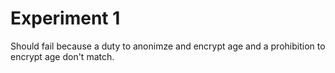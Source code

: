 # Experiment 1

Should fail because a duty to anonimze and encrypt age and a prohibition to encrypt age don't match.